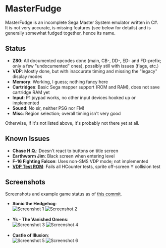 # MasterFudge
MasterFudge is an incomplete Sega Master System emulator written in C#. It is not very accurate, is missing features (see below for details) and is generally somewhat fudged together, hence its name.

## Status
* __Z80__: All documented opcodes done (main, CB-, DD-, ED- and FD-prefix; only a few "undocumented" ones), possibly still with issues (flags, etc.)
* __VDP__: Mostly done, but with inaccurate timing and missing the "legacy" display modes
* __Memory__: Working, I guess; nothing fancy here
* __Cartridges__: Basic Sega mapper support (ROM and RAM), does not save cartridge RAM yet
* __Input__: P1 joypad works, no other input devices hooked up or implemented
* __Sound__: No sir, neither PSG nor FM!
* __Misc__: Region selection; overall timing isn't very good

Otherwise, if it's not listed above, it's probably not there yet at all.

## Known Issues
* __Chase H.Q.__: Doesn't react to buttons on title screen
* __Earthworm Jim__: Black screen when entering level
* __F-16 Fighting Falcon__: Uses non-SMS VDP mode; not implemented
* __[VDP Test ROM](http://www.smspower.org/Homebrew/SMSVDPTest-SMS)__: Fails all HCounter tests, sprite off-screen Y collision test

## Screenshots
Screenshots and example game status as of [this commit](https://github.com/xdanieldzd/MasterFudge/tree/1a3e14b00325431cce4aff36e204a9849536522e).
* __Sonic the Hedgehog__:<br>
 ![Screenshot 1](http://i.imgur.com/l3dbCzW.png) ![Screenshot 2](http://i.imgur.com/R7wxWex.png)<br><br>
* __Ys - The Vanished Omens__:<br>
 ![Screenshot 3](http://i.imgur.com/3Z0QbIr.png) ![Screenshot 4](http://i.imgur.com/sKfIdqx.png)<br><br>
* __Castle of Illusion__:<br>
 ![Screenshot 5](http://i.imgur.com/8OxXcHF.png) ![Screenshot 6](http://i.imgur.com/TXJgBPs.png)<br><br>
